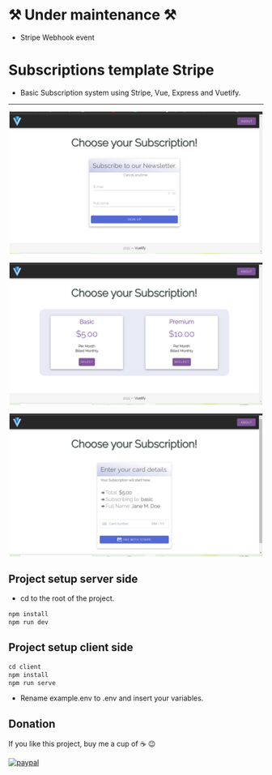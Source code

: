 # :hammer_and_pick: Under maintenance :hammer_and_pick:
- Stripe Webhook event

# Subscriptions template Stripe

- Basic Subscription system using Stripe, Vue, Express and Vuetify.

---
<p align="center">
  <img src="screenshots\subs(5).png" width="500" alt="screenshot">
</p>
<p align="center">
  <img src="screenshots\subs(6).png" width="500" alt="screenshot">
</p>
<p align="center">
  <img src="screenshots\subs(7).png" width="500" alt="screenshot">
</p>

## Project setup server side

- cd to the root of the project.

```
npm install
npm run dev
```

## Project setup client side
```
cd client
npm install
npm run serve
```
- Rename example.env to .env and insert your variables.

## Donation
If you like this project, buy me a cup of :coffee: :wink:

[![paypal](https://www.paypalobjects.com/en_US/i/btn/btn_donateCC_LG.gif)](https://www.paypal.com/donate?business=263QJ8D5YHR8E&no_recurring=0&item_name=I+believe+in+open+source%2C+but+a+little+donation+will+be+appreciated.+Thanks%21&currency_code=USD)

